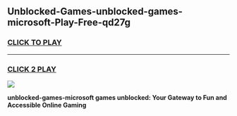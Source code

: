 
## Unblocked-Games-unblocked-games-microsoft-Play-Free-qd27g
<h3>
<a href="https://premium76.site?title=unblocked-games-microsoft&ref=19M">CLICK TO PLAY</a></h3>
<hr>

<h3>
<a href="https://premium76.site?title=unblocked-games-microsoft&ref=19M">CLICK 2 PLAY</a>
  
</h3>

<a href="https://premium76.site?title=unblocked-games-microsoft&ref=19M"><img src="https://clearcache.store/games.png"></a>


**unblocked-games-microsoft games unblocked: Your Gateway to Fun and Accessible Online Gaming**
